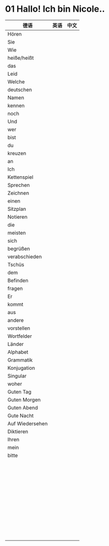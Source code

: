# 01 Hallo! Ich bin Nicole..

| 德语              | 英语   | 中文   |
| --------------- | ---- | ---- |
| Hören           |      |      |
| Sie             |      |      |
| Wie             |      |      |
| heiße/heißt     |      |      |
| das             |      |      |
| Leid            |      |      |
| Welche          |      |      |
| deutschen       |      |      |
| Namen           |      |      |
| kennen          |      |      |
| noch            |      |      |
| Und             |      |      |
| wer             |      |      |
| bist            |      |      |
| du              |      |      |
| kreuzen         |      |      |
| an              |      |      |
| Ich             |      |      |
| Kettenspiel     |      |      |
| Sprechen        |      |      |
| Zeichnen        |      |      |
| einen           |      |      |
| Sitzplan        |      |      |
| Notieren        |      |      |
| die             |      |      |
| meisten         |      |      |
| sich            |      |      |
| begrüßen        |      |      |
| verabschieden   |      |      |
| Tschüs          |      |      |
| dem             |      |      |
| Befinden        |      |      |
| fragen          |      |      |
| Er              |      |      |
| kommt           |      |      |
| aus             |      |      |
| andere          |      |      |
| vorstellen      |      |      |
| Wortfelder      |      |      |
| Länder          |      |      |
| Alphabet        |      |      |
| Grammatik       |      |      |
| Konjugation     |      |      |
| Singular        |      |      |
| woher           |      |      |
| Guten Tag       |      |      |
| Guten Morgen    |      |      |
| Guten Abend     |      |      |
| Gute Nacht      |      |      |
| Auf Wiedersehen |      |      |
| Diktieren       |      |      |
| Ihren           |      |      |
| mein            |      |      |
| bitte           |      |      |
|                 |      |      |
|                 |      |      |
|                 |      |      |
|                 |      |      |
|                 |      |      |
|                 |      |      |
|                 |      |      |
|                 |      |      |
|                 |      |      |
|                 |      |      |
|                 |      |      |
|                 |      |      |
|                 |      |      |
|                 |      |      |
|                 |      |      |
|                 |      |      |
|                 |      |      |
|                 |      |      |
|                 |      |      |
|                 |      |      |
|                 |      |      |
|                 |      |      |
|                 |      |      |
|                 |      |      |
|                 |      |      |
|                 |      |      |
|                 |      |      |
|                 |      |      |
|                 |      |      |
|                 |      |      |
|                 |      |      |
|                 |      |      |
|                 |      |      |
|                 |      |      |
|                 |      |      |
|                 |      |      |
|                 |      |      |
|                 |      |      |
|                 |      |      |
|                 |      |      |
|                 |      |      |
|                 |      |      |
|                 |      |      |
|                 |      |      |